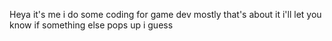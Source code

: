 Heya it's me
i do some coding for game dev mostly
that's about it
i'll let you know if something else pops up i guess

<!---
Komissarts/Komissarts is a ✨ special ✨ repository because its `README.md` (this file) appears on your GitHub profile.
You can click the Preview link to take a look at your changes.
--->
